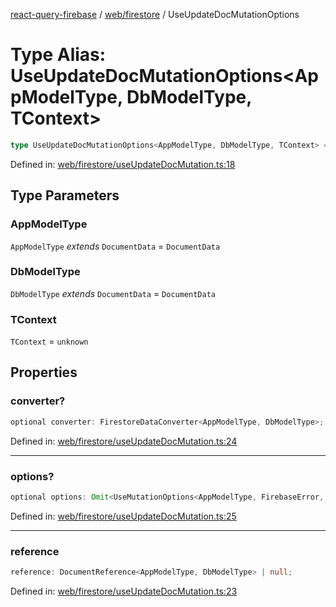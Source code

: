 [react-query-firebase](../../../modules.md) / [web/firestore](../index.md) / UseUpdateDocMutationOptions

# Type Alias: UseUpdateDocMutationOptions\<AppModelType, DbModelType, TContext\>

```ts
type UseUpdateDocMutationOptions<AppModelType, DbModelType, TContext> = object;
```

Defined in: [web/firestore/useUpdateDocMutation.ts:18](https://github.com/vpishuk/react-query-firebase/blob/09a15a5d938c4bdaa4fd86491bcf8ea41c16371f/web/firestore/useUpdateDocMutation.ts#L18)

## Type Parameters

### AppModelType

`AppModelType` *extends* `DocumentData` = `DocumentData`

### DbModelType

`DbModelType` *extends* `DocumentData` = `DocumentData`

### TContext

`TContext` = `unknown`

## Properties

### converter?

```ts
optional converter: FirestoreDataConverter<AppModelType, DbModelType>;
```

Defined in: [web/firestore/useUpdateDocMutation.ts:24](https://github.com/vpishuk/react-query-firebase/blob/09a15a5d938c4bdaa4fd86491bcf8ea41c16371f/web/firestore/useUpdateDocMutation.ts#L24)

***

### options?

```ts
optional options: Omit<UseMutationOptions<AppModelType, FirebaseError, UseUpdateDocMutationValues<DbModelType>, TContext>, "mutationFn" | "mutationKey">;
```

Defined in: [web/firestore/useUpdateDocMutation.ts:25](https://github.com/vpishuk/react-query-firebase/blob/09a15a5d938c4bdaa4fd86491bcf8ea41c16371f/web/firestore/useUpdateDocMutation.ts#L25)

***

### reference

```ts
reference: DocumentReference<AppModelType, DbModelType> | null;
```

Defined in: [web/firestore/useUpdateDocMutation.ts:23](https://github.com/vpishuk/react-query-firebase/blob/09a15a5d938c4bdaa4fd86491bcf8ea41c16371f/web/firestore/useUpdateDocMutation.ts#L23)
